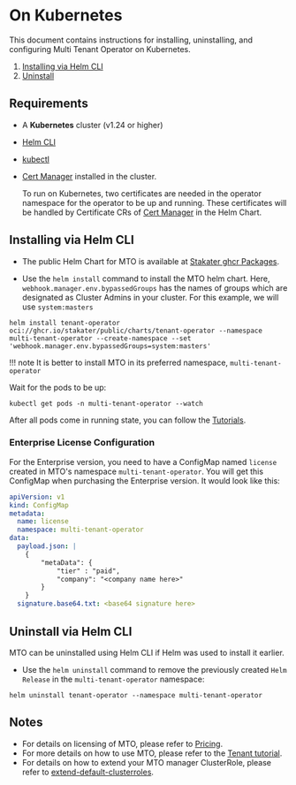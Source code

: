 # On Kubernetes

This document contains instructions for installing, uninstalling, and configuring Multi Tenant Operator on Kubernetes.

1. [Installing via Helm CLI](#installing-via-helm-cli)
1. [Uninstall](#uninstall-via-helm-cli)

## Requirements

* A **Kubernetes** cluster (v1.24 or higher)
* [Helm CLI](https://helm.sh/docs/intro/install/)
* [kubectl](https://kubernetes.io/docs/tasks/tools/)
* [Cert Manager](https://cert-manager.io/docs/installation/) installed in the cluster.

  To run on Kubernetes, two certificates are needed in the operator namespace for the operator to be up and running. These certificates will be handled by Certificate CRs of [Cert Manager](https://cert-manager.io/docs/) in the Helm Chart.

## Installing via Helm CLI

* The public Helm Chart for MTO is available at [Stakater ghcr Packages](https://github.com/orgs/stakater/packages/container/package/public/charts/multi-tenant-operator).

* Use the `helm install` command to install the MTO helm chart. Here, `webhook.manager.env.bypassedGroups` has the names of groups which are designated as Cluster Admins in your cluster. For this example, we will use `system:masters`

```terminal
helm install tenant-operator oci://ghcr.io/stakater/public/charts/tenant-operator --namespace multi-tenant-operator --create-namespace --set 'webhook.manager.env.bypassedGroups=system:masters'
```

!!! note
    It is better to install MTO in its preferred namespace, `multi-tenant-operator`

Wait for the pods to be up:

```terminal
kubectl get pods -n multi-tenant-operator --watch
```

After all pods come in running state, you can follow the [Tutorials](../kubernetes-resources/tenant/how-to-guides/create-tenant.md).

### Enterprise License Configuration

For the Enterprise version, you need to have a ConfigMap named `license` created in MTO's namespace `multi-tenant-operator`. You will get this ConfigMap when purchasing the Enterprise version. It would look like this:

```yaml
apiVersion: v1
kind: ConfigMap
metadata:
  name: license
  namespace: multi-tenant-operator
data:
  payload.json: |
    {
        "metaData": {
            "tier" : "paid",
            "company": "<company name here>"
        }
    }
  signature.base64.txt: <base64 signature here>
```

## Uninstall via Helm CLI

MTO can be uninstalled using Helm CLI if Helm was used to install it earlier.

* Use the `helm uninstall` command to remove the previously created `Helm Release` in the `multi-tenant-operator` namespace:

```terminal
helm uninstall tenant-operator --namespace multi-tenant-operator
```

## Notes

* For details on licensing of MTO, please refer to [Pricing](../pricing.md).
* For more details on how to use MTO, please refer to the [Tenant tutorial](../kubernetes-resources/tenant/how-to-guides/create-tenant.md).
* For details on how to extend your MTO manager ClusterRole, please refer to [extend-default-clusterroles](../kubernetes-resources/tenant/how-to-guides/extend-default-roles.md).
